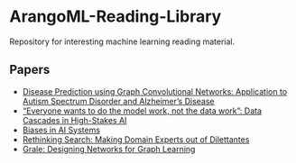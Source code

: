 # ArangoML-Reading-Library
Repository for interesting machine learning reading material.


## Papers

* [Disease Prediction using Graph Convolutional Networks:
Application to Autism Spectrum Disorder and Alzheimer’s Disease](https://arxiv.org/pdf/1806.01738.pdf)
* [“Everyone wants to do the model work, not the data work”:
Data Cascades in High-Stakes AI](https://storage.googleapis.com/pub-tools-public-publication-data/pdf/0d556e45afc54afeb2eb6b51a9bc1827b9961ff4.pdf) 
* [Biases in AI Systems](https://queue.acm.org/detail.cfm?id=3466134)
* [Rethinking Search: Making Domain Experts out of Dilettantes](https://arxiv.org/abs/2105.02274)
* [Grale: Designing Networks for Graph Learning](https://arxiv.org/abs/2007.12002)
